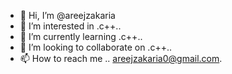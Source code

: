 - 👋 Hi, I’m @areejzakaria
- 👀 I’m interested in .c++..
- 🌱 I’m currently learning .c++..
- 💞️ I’m looking to collaborate on .c++..
- 📫 How to reach me .. areejzakaria0@gmail.com.

<!---
areejzakaria/areejzakaria is a ✨ special ✨ repository because its `README.md` (this file) appears on your GitHub profile.
You can click the Preview link to take a look at your changes.
--->
